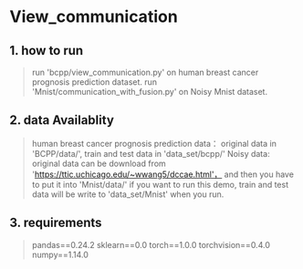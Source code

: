 # View_communication

## 1. how to run
> run 'bcpp/view_communication.py' on human breast cancer prognosis prediction dataset.
> run 'Mnist/communication_with_fusion.py' on Noisy Mnist dataset.

## 2. data Availablity
> human breast cancer prognosis prediction data： original data in 'BCPP/data/', train and test data in 'data_set/bcpp/'
> Noisy data: original data can be download from 'https://ttic.uchicago.edu/~wwang5/dccae.html'， 
> and then you have to put it into 'Mnist/data/' if you want to run this demo, train and test data will be write to 'data_set/Mnist' when you run.

## 3. requirements
> pandas==0.24.2 
> sklearn==0.0 
> torch==1.0.0 
> torchvision==0.4.0
> numpy==1.14.0
